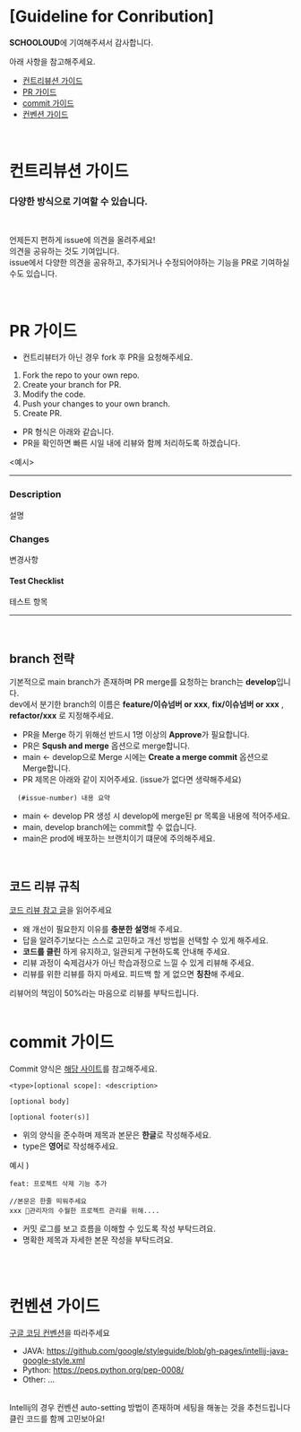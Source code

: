 # [Guideline for Conribution]

**SCHOOLOUD**에 기여해주셔서 감사합니다.

아래 사항을 참고해주세요.

- [컨트리뷰션 가이드](#컨트리뷰션-가이드)
- [PR 가이드](#pr-가이드)
- [commit 가이드](#commit-가이드)
- [컨벤션 가이드](#컨벤션-가이드)

<br>

# 컨트리뷰션 가이드

### 다양한 방식으로 기여할 수 있습니다.
<br>

언제든지 편하게 issue에 의견을 올려주세요!<br> 
의견을 공유하는 것도 기여입니다.<br>
issue에서 다양한 의견을 공유하고, 추가되거나 수정되어야하는 기능을 PR로 기여하실 수도 있습니다.

<br>

# PR 가이드

- 컨트리뷰터가 아닌 경우 fork 후 PR을 요청해주세요.

1. Fork the repo to your own repo.
2. Create your branch for PR.
3. Modify the code.
4. Push your changes to your own branch.
5. Create PR.

- PR 형식은 아래와 같습니다.
- PR을 확인하면 빠른 시일 내에 리뷰와 함께 처리하도록 하겠습니다.

<예시>

---

### Description

설명

### Changes

변경사항

#### Test Checklist

테스트 항목

---
<br>

## branch 전략
기본적으로 main branch가 존재하며 PR merge를 요청하는 branch는 **develop**입니다.<br>
dev에서 분기한 branch의 이름은 **feature/이슈넘버 or xxx**, **fix/이슈넘버 or xxx** , **refactor/xxx** 로 지정해주세요.
<br>
- PR을 Merge 하기 위해선 반드시 1명 이상의 **Approve**가 필요합니다.
- PR은 **Sqush and merge** 옵션으로 merge합니다.
- main <- develop으로 Merge 시에는 **Create a merge commit** 옵션으로 Merge합니다.
- PR 제목은 아래와 같이 지어주세요. (issue가 없다면 생략해주세요)
```
  (#issue-number) 내용 요약
```
 - main <- develop PR 생성 시 develop에 merge된 pr 목록을 내용에 적어주세요.
 - main, develop branch에는 commit할 수 없습니다.
 - main은 prod에 배포하는 브랜치이기 떄문에 주의해주세요.
<br>

## 코드 리뷰 규칙

[코드 리뷰 참고 글](https://tech.kakao.com/2022/03/17/2022-newkrew-onboarding-codereview/)을 읽어주세요

- 왜 개선이 필요한지 이유를 **충분한 설명**해 주세요.
- 답을 알려주기보다는 스스로 고민하고 개선 방법을 선택할 수 있게 해주세요.
- **코드를 클린** 하게 유지하고, 일관되게 구현하도록 안내해 주세요.
- 리뷰 과정이 숙제검사가 아닌 학습과정으로 느낄 수 있게 리뷰해 주세요.
- 리뷰를 위한 리뷰를 하지 마세요. 피드백 할 게 없으면 **칭찬**해 주세요.

리뷰어의 책임이 50%라는 마음으로 리뷰를 부탁드립니다.
<br><br>

# commit 가이드

Commit 양식은 [해당 사이트](https://www.conventionalcommits.org/en/v1.0.0/#summary)를 참고해주세요.


```
<type>[optional scope]: <description>

[optional body]

[optional footer(s)]
```

- 위의 양식을 준수하며 제목과 본문은 **한글**로 작성해주세요. <br>
- type은 **영어**로 작성해주세요.


예시 )

```
feat: 프로젝트 삭제 기능 추가

//본문은 한줄 띄워주세요
xxx 관리자의 수월한 프로젝트 관리를 위해....
```
- 커밋 로그를 보고 흐름을 이해할 수 있도록 작성 부탁드려요.
- 명확한 제목과 자세한 본문 작성을 부탁드려요.

<br><br>


# 컨벤션 가이드

[구글 코딩 컨벤션](https://github.com/google/styleguide)을 따라주세요
<br>
- JAVA: https://github.com/google/styleguide/blob/gh-pages/intellij-java-google-style.xml
- Python: https://peps.python.org/pep-0008/
- Other: ...
<br><br>

Intellij의 경우 컨벤션 auto-setting 방법이 존재하며 세팅을 해놓는 것을 추천드립니다<br>
클린 코드를 함께 고민보아요!





